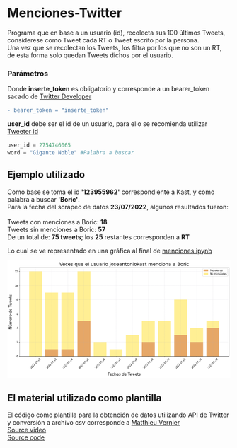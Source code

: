 <h1>Menciones-Twitter</h1>
<p>Programa que en base a un usuario (id), recolecta sus 100 últimos Tweets, considerese como Tweet cada RT o Tweet escrito por la persona.<br>
Una vez que se recolectan los Tweets, los filtra por los que no son un RT, de esta forma solo quedan Tweets dichos por el usuario.<br></p>

<h3>Parámetros</h3>

<p>Donde <b>inserte_token</b> es obligatorio y corresponde a un bearer_token sacado de <a href="https://developer.twitter.com/en">Twitter Developer</a></p>

```diff
- bearer_token = "inserte_token"
```

<p><b>user_id</b> debe ser el id de un usuario, para ello se recomienda utilizar <a href="https://tweeterid.com/">Tweeter id</a></p>

```python
user_id = 2754746065
word = "Gigante Noble" #Palabra a buscar
```
<h2>Ejemplo utilizado</h2>
<p>Como base se toma el id <b>'123955962'</b> correspondiente a Kast, y como palabra a buscar <b>'Boric'</b>.<br>
Para la fecha del scrapeo de datos <b>23/07/2022</b>, algunos resultados fueron:<br><br>
Tweets con menciones a Boric:  <b>18</b><br> 
Tweets sin menciones a Boric:  <b>57</b><br>
De un total de: <b>75 tweets</b>; los <b>25</b> restantes corresponden a <b>RT</b><br>

Lo cual se ve representado en una gráfica al final de <a href="https://github.com/alexbgh1/Menciones-Twitter/blob/main/menciones.ipynb">menciones.ipynb</a></p>
![alt text](https://github.com/alexbgh1/Menciones-Twitter/blob/main/img/img_reference.png)

<h2>El material utilizado como plantilla</h2>
<p>El código como plantilla para la obtención de datos utilizando API de Twitter y conversión a archivo csv corresponde a <a href="https://github.com/matthieuvernier">Matthieu Vernier</a><br>
<a href="https://www.youtube.com/watch?v=giyYEZB7XOI&ab_channel=InstitutodeInformaticaUACh">Source video</a> <br> <a href="https://github.com/matthieuvernier/INFO133_2022">Source code</a></p>

